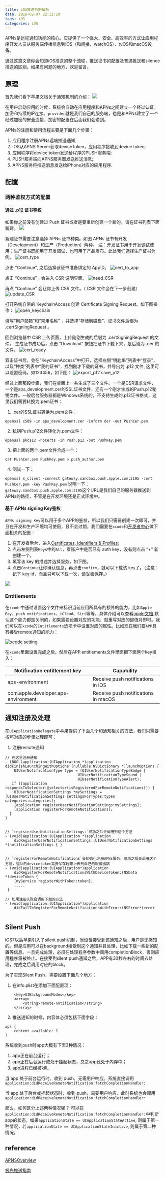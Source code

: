 ```yaml
---
title: iOS推送机制解析
date: 2018-02-07 22:32:10
tags: iOS
categories: iOS
---
```


APNs是远程通知功能的核心。它提供了一个强大、安全、高效率的方式让应用程序开发人员从服务端传播信息到iOS（和间接，watchOS），tvOS和macOS设备。

通过这篇文章你会知道iOS推送的整个流程，推送证书的配置及普通推送和silence推送的区别。如果有问题的地方，欢迎留言。<!--more-->

## 原理

首先我们看下苹果文档关于通知机制的介绍：
![](https://developer.apple.com/library/content/documentation/NetworkingInternet/Conceptual/RemoteNotificationsPG/Art/remote_notif_simple_2x.png)

在用户启动应用的时候，系统会自动在应用程序和APNs之间建立一个经过认证，加密和持续的IP连接。`provider`就是我们自己的服务端，也是和APNs建立了一个经过加密的安全连接，加密的配置在后面我们会讲到。

APNs的注册和使用流程主要是下面几个步骤：

1. 应用程序注册APNs远端推送通知;
2. iOS从APNS Server获取deviceToken，应用程序接收到device token;
3. 应用程序将device token发送给程序的PUSH服务端;
4. PUSH服务端向APNS服务器发送推送消息;
5. APNS服务将推送消息发送给iPhone对应的应用程序.


## 配置

### 两种鉴权方式的配置

#### 通过 .p12 证书鉴权

如果你之前没有创建过 Push 证书或者是要重新创建一个新的，请在证书列表下面新建。
![](http://docs.jiguang.cn/jpush/client/image/ios_cert/p12_1_addCert.png)

新建证书需要注意选择 APNs 证书种类。如图 APNs 证书有开发（Development）和生产（Production）两种。
    注：开发证书用于开发调试使用；生产证书既能用于开发调试，也可用于产品发布。此处我们选择生产证书为例。
![cert_type](http://docs.jiguang.cn/jpush/client/image/ios_cert/p12_2_certType.png)

点击 "Continue", 之后选择该证书准备绑定的 AppID。
![cert_to_app](http://docs.jiguang.cn/jpush/client/image/ios_cert/p12_3_certToApp.png)

点击 “Continue”，会进入 CSR 说明界面。
![need_CSR](http://docs.jiguang.cn/jpush/client/image/ios_cert/p12_4_needCSR.png)

再点 “Continue” 会让你上传 CSR 文件。（ CSR 文件会在下一步创建）
![update_CSR](http://docs.jiguang.cn/jpush/client/image/ios_cert/p12_5_uploadCSR.png)

打开系统自带的 KeychainAccess 创建 Certificate Signing Request。如下图操作：
![open_keychain](http://docs.jiguang.cn/jpush/client/image/ios_cert/p12_6_openKeychain.png)

填写“用户邮箱”和“常用名称” ，并选择“存储到磁盘”，证书文件后缀为 .certSigningRequest 。

回到浏览器中 CSR 上传页面，上传刚刚生成的后缀为 .certSigningRequest 的文件。
生成证书成功后，点击 “Download” 按钮把证书下载下来，是后缀为 .cer 的文件。
![cert_ready](http://docs.jiguang.cn/jpush/client/image/ios_cert/p12_8_certReady.png)

双击证书后，会在“KeychainAccess”中打开，选择左侧“钥匙串”列表中“登录”，以及“种类”列表中“我的证书”，找到刚才下载的证书，并导出为 .p12 文件, 这里可以设置密码，如123456，如下图：
![export_p12 save_p12](http://docs.jiguang.cn/jpush/client/image/ios_cert/p12_9_exportP12.png)


经过上面那段步骤，我们在桌面上一共生成了三个文件。一个是CSR请求文件，一个是aps_development.cer的SSL证书文件，还有一个刚才生成的Push.p12秘钥文件。一般后台服务器都是Windows系统的，不支持生成的.p12证书格式，这里我们需要转换为.pem证书：

1. .cer的SSL证书转换为.pem文件：

`openssl x509 -in aps_development.cer -inform der -out PushCer.pem`

2. 私钥Push.p12文件转化为.pem文件：

`openssl pkcs12 -nocerts -in Push.p12 -out PushKey.pem`

3. 把上面的两个.pem文件合成一个：

`cat PushCer.pem PushKey.pem > push_author.pem`

4. 测试一下：

`openssl s_client -connect gateway.sandbox.push.apple.com:2195 -cert PushCer.pem -key PushKey.pem`
说明一下：`gateway.sandbox.push.apple.com:2195`这个URL是我们自己的服务器推送到APNs的路径，不管是在开发环境还是正式环境中。

#### 基于 APNs signing Key鉴权
`APNs signing Key`可以用于多个APP的鉴权，所以我们只需要创建一次即可，并且在开发和生产环境均可使用，且不会过期。我们需要在`xcode`和[开发者中心](https://developer.apple.com/)做下面相关的配置：

1. 在开发者后台，进入[Certificates, Identifiers & Profiles](https://developer.apple.com/account/ios/certificate);
2. 点击左侧列表`Keys`中的`All`，看账户中是否已有 auth key，没有则点击 “+” 新创建一个。
3. 填写该 key 的描述并选择服务，如下图。
4. 点击`Continue`让你确认信息，再点击`confirm`，就可以下载该 key了。（注意：记下 key id，而且只可以下载一次，请妥善保存。）

![](http://help.apple.com/xcode/mac/current/en.lproj/Art/ca_apns_authentication_key.png)




### Entitlements

在`xcode`中通过设置这个文件来标识当前应用所具有的额外的能力，比如`Apple Pay`、`push notifications`、`iCloud`、`Siri`等等，具体介绍可以查看[apple文档](https://developer.apple.com/library/content/documentation/Miscellaneous/Reference/EntitlementKeyReference/Chapters/AboutEntitlements.html),默认这个能力都是关闭的，如果需要设置对应的功能，就重写对应的键值对即可。我们可以在`xcode`的`Entitlements`选项卡中设置对应的属性。比如现在我们要`APP`具有接受remote通知的能力：

![xcode setting](http://help.apple.com/xcode/mac/current/en.lproj/Art/ca_enablepushnotifications.png)

在`xcode`里面设置完成之后，然后在APP.entitlements文件里面把下面两个key填入：

Notification entitlement key  | Capability
------------- | -------------
aps-environment  | Receive push notifications in iOS
com.apple.developer.aps-environment  | Receive push notifications in macOS


## 通知注册及处理
在`UIApplicationDelegate`中苹果提供了下面几个和通知相关的方法，我们只需要按照对应的步骤处理即可：

1. 注册remote通知

```
// 在这里注册通知
- (BOOL)application:(UIApplication *)application didFinishLaunchingWithOptions:(nullable NSDictionary *)launchOptions {
	UIUserNotificationType type = (UIUserNotificationTypeBadge |
                                 UIUserNotificationTypeSound |
                                 UIUserNotificationTypeAlert);
   if ([application respondsToSelector:@selector(isRegisteredForRemoteNotifications)]) {
    UIUserNotificationSettings *mySettings = [UIUserNotificationSettings settingsForTypes:types categories:categories];
    [application registerUserNotificationSettings:mySettings];
    [application registerForRemoteNotifications];
  }
}


// `registerUserNotificationSettings:`成功之后会调用到这个方法
- (void)application:(UIApplication *)application
    didRegisterUserNotificationSettings:(UIUserNotificationSettings *)notificationSettings { }
    

// `registerForRemoteNotifications`会初始化注册APNs服务，成功之后会调用这个方法，返回的devicetoken需要保存起来上传到自己的服务器端
- (void)application:(UIApplication*)application
    didRegisterForRemoteNotificationsWithDeviceToken:(NSData *)deviceToken {
    [myService registerWithToken:token];
    .....
 }
 
// 如果注册失败会调用下面的方法
- (void)application:(UIApplication*)application
    didFailToRegisterForRemoteNotificationsWithError:(NSError*)error


```

## Silent Push

iOS7以后苹果引入了silent push机制，当设备接受到该通知之后，用户是无感知的。但是应用可以在background接受到这个通知并且处理，比如下载一些新的配置等信息。一旦完成处理，必须在处理程序参数中调用completionBlock，否则应用程序将被终止。在接受到silent push通知之后，APP有30秒左右的时间去处理，完成之后调用对应的block。

为了实现Silent Push，需要设置下面几个地方：

1. 在info.plist在添加下面配置项：

```
	<key>UIBackgroundModes</key>
	<array>
		<string>remote-notification</string>
	</array>
```

2. 推送通知的时候，内容体必须包括下面字段：

```
aps {
	content_available: 1
}

```
系统收到push时app大概有下面3种情况：

1. app正在前台运行；
2. app正在后台运行或处于挂起状态，总之app还处于内存中；
3. app进程已经被kill。

当 app 处于前台运行时，收到 push，无需用户响应，系统直接调用`application:didReceiveRemoteNotification:fetchCompletionHandler:`

当 app 处于后台或挂起状态时，收到 push，需要用户响应，此时系统也会调用`application:didReceiveRemoteNotification:fetchCompletionHandler:`

那么，如何区分上述两种情况呢？
可以在`application:didReceiveRemoteNotification:fetchCompletionHandler:`中判断 app的状态，如果`applicationState == UIApplicationStateActive`, 则属于第一种情况，若`applicationState == UIApplicationStateInactive`, 则属于第二种情况。

## reference

[APNSOverview](https://developer.apple.com/library/content/documentation/NetworkingInternet/Conceptual/RemoteNotificationsPG/APNSOverview.html)

[极光推送指南](http://docs.jiguang.cn/jpush/client/iOS/ios_cer_guide/)